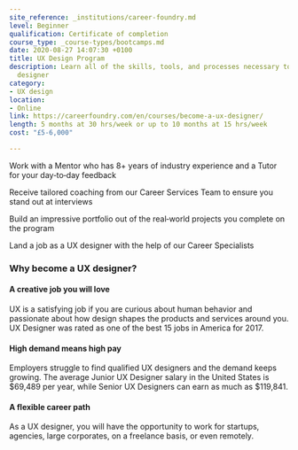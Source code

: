 ```yaml
---
site_reference: _institutions/career-foundry.md
level: Beginner
qualification: Certificate of completion
course_type: _course-types/bootcamps.md
date: 2020-08-27 14:07:30 +0100
title: UX Design Program
description: Learn all of the skills, tools, and processes necessary to become a UX
  designer
category:
- UX design
location:
- Online
link: https://careerfoundry.com/en/courses/become-a-ux-designer/
length: 5 months at 30 hrs/week or up to 10 months at 15 hrs/week
cost: "£5-6,000"

---
```

Work with a Mentor who has 8+ years of industry experience and a Tutor for your day‑to‑day feedback

Receive tailored coaching from our Career Services Team to ensure you stand out at interviews

Build an impressive portfolio out of the real‑world projects you complete on the program

Land a job as a UX designer with the help of our Career Specialists

### Why become a UX designer?

#### A creative job you will love

UX is a satisfying job if you are curious about human behavior and passionate about how design shapes the products and services around you. UX Designer was rated as one of the best 15 jobs in America for 2017.

#### High demand means high pay

Employers struggle to find qualified UX designers and the demand keeps growing. The average Junior UX Designer salary in the United States is $69,489 per year, while Senior UX Designers can earn as much as $119,841.

#### A flexible career path

As a UX designer, you will have the opportunity to work for startups, agencies, large corporates, on a freelance basis, or even remotely.